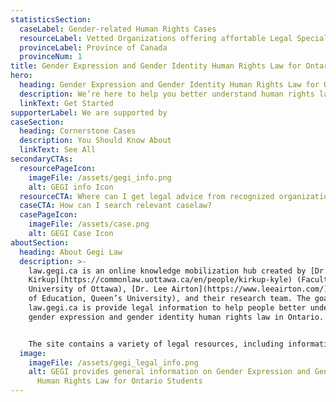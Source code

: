 ```yaml
---
statisticsSection:
  caseLabel: Gender-related Human Rights Cases
  resourceLabel: Vetted Organizations offering affortable Legal Specialty
  provinceLabel: Province of Canada
  provinceNum: 1
title: Gender Expression and Gender Identity Human Rights Law for Ontario Students
hero:
  heading: Gender Expression and Gender Identity Human Rights Law for Ontario Students
  description: We’re here to help you better understand human rights law in Ontario.
  linkText: Get Started
supporterLabel: We are supported by
caseSection:
  heading: Cornerstone Cases
  description: You Should Know About
  linkText: See All
secondaryCTAs:
  resourcePageIcon:
    imageFile: /assets/gegi_info.png
    alt: GEGI info Icon
  resourceCTA: Where can I get legal advice from recognized organizations and firms?
  caseCTA: How can I search relevant caselaw?
  casePageIcon:
    imageFile: /assets/case.png
    alt: GEGI Case Icon
aboutSection:
  heading: About Gegi Law
  description: >-
    law.gegi.ca is an online knowledge mobilization hub created by [Dr. Kyle
    Kirkup](https://commonlaw.uottawa.ca/en/people/kirkup-kyle) (Faculty of Law,
    University of Ottawa), [Dr. Lee Airton](https://www.leeairton.com/) (Faculty
    of Education, Queen’s University), and their research team. The goal of
    law.gegi.ca is provide legal information to help people better understand
    gender expression and gender identity human rights law in Ontario.


    The site contains a variety of legal resources, including information on the Ontario Human Rights Code, where to access legal advice for a specific legal problem, and examples of publicly-accessible decisions of the Ontario Human Rights Tribunal. law.gegi.ca does not provide legal advice.
  image:
    imageFile: /assets/gegi_legal_info.png
    alt: GEGI provides general information on Gender Expression and Gender Identity
      Human Rights Law for Ontario Students
---
```

